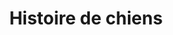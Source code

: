 ---
title: "Histoire de chiens"
url: /saint-pryve-saint-mesmin/histoire-de-chiens/
shop: toilettage des animaux
---